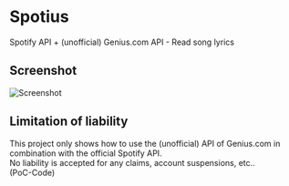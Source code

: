 # Spotius
Spotify API + (unofficial) Genius.com API - Read song lyrics

## Screenshot
![Screenshot](https://i.imgur.com/6nhlHfX.png)

## Limitation of liability
This project only shows how to use the (unofficial) API of Genius.com in combination with the official Spotify API.  
No liability is accepted for any claims, account suspensions, etc..  
(PoC-Code)
